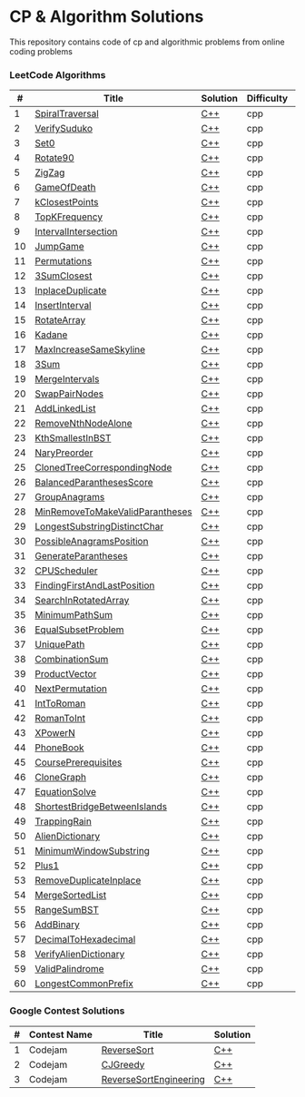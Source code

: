 CP & Algorithm Solutions
========
This repository contains code of cp and algorithmic problems from online coding problems

### LeetCode Algorithms

| # | Title | Solution | Difficulty | Topic |
|---| ----- | -------- | ---------- | ----- |
|1|[SpiralTraversal](https://leetcode.com/problems/spiral-matrix/) | [C++](./algorithms/leetcode/cpp/Medium/Matrix/SpiralTraversal.cpp)|cpp|Medium
|2|[VerifySuduko](https://leetcode.com/problems/valid-sudoku/) | [C++](./algorithms/leetcode/cpp/Medium/Matrix/VerifySuduko.cpp)|cpp|Medium
|3|[Set0](https://leetcode.com/problems/set-matrix-zeroes/) | [C++](./algorithms/leetcode/cpp/Medium/Matrix/Set0.cpp)|cpp|Medium
|4|[Rotate90](https://leetcode.com/problems/rotate-image/) | [C++](./algorithms/leetcode/cpp/Medium/Matrix/Rotate90.cpp)|cpp|Medium
|5|[ZigZag](https://leetcode.com/problems/zigzag-conversion/) | [C++](./algorithms/leetcode/cpp/Medium/Matrix/ZigZag.cpp)|cpp|Medium
|6|[GameOfDeath](https://leetcode.com/problems/game-of-life/) | [C++](./algorithms/leetcode/cpp/Medium/Matrix/GameOfDeath.cpp)|cpp|Medium
|7|[kClosestPoints](https://leetcode.com/problems/k-closest-points-to-origin/) | [C++](./algorithms/leetcode/cpp/Medium/Heap/kClosestPoints.cpp)|cpp|Medium
|8|[TopKFrequency](https://leetcode.com/problems/top-k-frequent-elements/) | [C++](./algorithms/leetcode/cpp/Medium/Heap/TopKFrequency.cpp)|cpp|Medium
|9|[IntervalIntersection](https://leetcode.com/problems/interval-list-intersections/) | [C++](./algorithms/leetcode/cpp/Medium/Arrays/IntervalIntersection.cpp)|cpp|Medium
|10|[JumpGame](https://leetcode.com/problems/jump-game/) | [C++](./algorithms/leetcode/cpp/Medium/Arrays/JumpGame.cpp)|cpp|Medium
|11|[Permutations](https://leetcode.com/problems/permutations/) | [C++](./algorithms/leetcode/cpp/Medium/Arrays/Permutations.cpp)|cpp|Medium
|12|[3SumClosest](https://leetcode.com/problems/3sum-closest/) | [C++](./algorithms/leetcode/cpp/Medium/Arrays/3SumClosest.cpp)|cpp|Medium
|13|[InplaceDuplicate](https://leetcode.com/problems/find-the-duplicate-number/) | [C++](./algorithms/leetcode/cpp/Medium/Arrays/InplaceDuplicate.cpp)|cpp|Medium
|14|[InsertInterval](https://leetcode.com/problems/insert-interval/) | [C++](./algorithms/leetcode/cpp/Medium/Arrays/InsertInterval.cpp)|cpp|Medium
|15|[RotateArray](https://leetcode.com/problems/rotate-array/) | [C++](./algorithms/leetcode/cpp/Medium/Arrays/RotateArray.cpp)|cpp|Medium
|16|[Kadane](https://leetcode.com/problems/maximum-subarray/) | [C++](./algorithms/leetcode/cpp/Medium/Arrays/Kadane.cpp)|cpp|Medium
|17|[MaxIncreaseSameSkyline](https://leetcode.com/problems/max-increase-to-keep-city-skyline/) | [C++](./algorithms/leetcode/cpp/Medium/Arrays/MaxIncreaseSameSkyline.cpp)|cpp|Medium
|18|[3Sum](https://leetcode.com/problems/3sum/) | [C++](./algorithms/leetcode/cpp/Medium/Arrays/3Sum.cpp)|cpp|Medium
|19|[MergeIntervals](https://leetcode.com/problems/merge-intervals/) | [C++](./algorithms/leetcode/cpp/Medium/Arrays/MergeIntervals.cpp)|cpp|Medium
|20|[SwapPairNodes](https://leetcode.com/problems/swap-nodes-in-pairs/) | [C++](./algorithms/leetcode/cpp/Medium/LinkedList/SwapPairNodes.cpp)|cpp|Medium
|21|[AddLinkedList](https://leetcode.com/problems/add-two-numbers/) | [C++](./algorithms/leetcode/cpp/Medium/LinkedList/AddLinkedList.cpp)|cpp|Medium
|22|[RemoveNthNodeAlone](https://leetcode.com/problems/remove-nth-node-from-end-of-list/) | [C++](./algorithms/leetcode/cpp/Medium/LinkedList/RemoveNthNodeAlone.cpp)|cpp|Medium
|23|[KthSmallestInBST](https://leetcode.com/problems/kth-smallest-element-in-a-bst/) | [C++](./algorithms/leetcode/cpp/Medium/Trees/KthSmallestInBST.cpp)|cpp|Medium
|24|[NaryPreorder](https://leetcode.com/problems/n-ary-tree-preorder-traversal/submissions/) | [C++](./algorithms/leetcode/cpp/Medium/Trees/NaryPreorder.cpp)|cpp|Medium
|25|[ClonedTreeCorrespondingNode](https://leetcode.com/problems/find-a-corresponding-node-of-a-binary-tree-in-a-clone-of-that-tree/) | [C++](./algorithms/leetcode/cpp/Medium/Trees/ClonedTreeCorrespondingNode.cpp)|cpp|Medium
|26|[BalancedParanthesesScore](https://leetcode.com/problems/score-of-parentheses/) | [C++](./algorithms/leetcode/cpp/Medium/Strings/BalancedParanthesesScore.cpp)|cpp|Medium
|27|[GroupAnagrams](https://leetcode.com/problems/group-anagrams/) | [C++](./algorithms/leetcode/cpp/Medium/Strings/GroupAnagrams.cpp)|cpp|Medium
|28|[MinRemoveToMakeValidParantheses](https://leetcode.com/problems/minimum-remove-to-make-valid-parentheses/) | [C++](./algorithms/leetcode/cpp/Medium/Strings/MinRemoveToMakeValidParantheses.cpp)|cpp|Medium
|29|[LongestSubstringDistinctChar](https://leetcode.com/problems/longest-substring-without-repeating-characters/) | [C++](./algorithms/leetcode/cpp/Medium/Strings/LongestSubstringDistinctChar.cpp)|cpp|Medium
|30|[PossibleAnagramsPosition](https://leetcode.com/problems/find-all-anagrams-in-a-string/) | [C++](./algorithms/leetcode/cpp/Medium/Strings/PossibleAnagramsPosition.cpp)|cpp|Medium
|31|[GenerateParantheses](https://leetcode.com/problems/generate-parentheses/) | [C++](./algorithms/leetcode/cpp/Medium/Strings/GenerateParantheses.cpp)|cpp|Medium
|32|[CPUScheduler](https://leetcode.com/problems/task-scheduler/) | [C++](./algorithms/leetcode/cpp/Medium/Brute_Implementation/CPUScheduler.cpp)|cpp|Medium
|33|[FindingFirstAndLastPosition](https://leetcode.com/problems/find-first-and-last-position-of-element-in-sorted-array/) | [C++](./algorithms/leetcode/cpp/Medium/Binary_Search/FindingFirstAndLastPosition.cpp)|cpp|Medium
|34|[SearchInRotatedArray](https://leetcode.com/problems/search-in-rotated-sorted-array/) | [C++](./algorithms/leetcode/cpp/Medium/Binary_Search/SearchInRotatedArray.cpp)|cpp|Medium
|35|[MinimumPathSum](https://leetcode.com/problems/minimum-path-sum/) | [C++](./algorithms/leetcode/cpp/Medium/Dynamic_Programming/MinimumPathSum.cpp)|cpp|Medium
|36|[EqualSubsetProblem](https://leetcode.com/problems/partition-equal-subset-sum/submissions/) | [C++](./algorithms/leetcode/cpp/Medium/Dynamic_Programming/EqualSubsetProblem.cpp)|cpp|Medium
|37|[UniquePath](https://leetcode.com/problems/unique-paths/) | [C++](./algorithms/leetcode/cpp/Medium/Dynamic_Programming/UniquePath.cpp)|cpp|Medium
|38|[CombinationSum](https://leetcode.com/problems/combination-sum/submissions/) | [C++](./algorithms/leetcode/cpp/Medium/Maths/CombinationSum.cpp)|cpp|Medium
|39|[ProductVector](https://leetcode.com/problems/product-of-array-except-self/) | [C++](./algorithms/leetcode/cpp/Medium/Maths/ProductVector.cpp)|cpp|Medium
|40|[NextPermutation](https://leetcode.com/problems/next-permutation/) | [C++](./algorithms/leetcode/cpp/Medium/Maths/NextPermutation.cpp)|cpp|Medium
|41|[IntToRoman](https://leetcode.com/problems/integer-to-roman/) | [C++](./algorithms/leetcode/cpp/Medium/Maths/IntToRoman.cpp)|cpp|Medium
|42|[RomanToInt](https://leetcode.com/problems/roman-to-integer/) | [C++](./algorithms/leetcode/cpp/Medium/Maths/RomanToInt.cpp)|cpp|Medium
|43|[XPowerN](https://leetcode.com/problems/powx-n/) | [C++](./algorithms/leetcode/cpp/Medium/Maths/XPowerN.cpp)|cpp|Medium
|44|[PhoneBook](https://leetcode.com/problems/letter-combinations-of-a-phone-number/) | [C++](./algorithms/leetcode/cpp/Medium/Backtracking/PhoneBook.cpp)|cpp|Medium
|45|[CoursePrerequisites](https://leetcode.com/problems/course-schedule/) | [C++](./algorithms/leetcode/cpp/Medium/Graphs/CoursePrerequisites.cpp)|cpp|Medium
|46|[CloneGraph](https://leetcode.com/problems/clone-graph/) | [C++](./algorithms/leetcode/cpp/Medium/Graphs/CloneGraph.cpp)|cpp|Medium
|47|[EquationSolve](https://leetcode.com/problems/evaluate-division/) | [C++](./algorithms/leetcode/cpp/Medium/Graphs/EquationSolve.cpp)|cpp|Medium
|48|[ShortestBridgeBetweenIslands](https://leetcode.com/problems/shortest-bridge/) | [C++](./algorithms/leetcode/cpp/Medium/Graphs/ShortestBridgeBetweenIslands.cpp)|cpp|Medium
|49|[TrappingRain](https://leetcode.com/problems/trapping-rain-water/) | [C++](./algorithms/leetcode/cpp/Hard/Arrays/TrappingRain.cpp)|cpp|Hard
|50|[AlienDictionary](https://practice.geeksforgeeks.org/problems/alien-dictionary/1) | [C++](./algorithms/leetcode/cpp/Hard/String/AlienDictionary.cpp)|cpp|Hard
|51|[MinimumWindowSubstring](https://leetcode.com/problems/minimum-window-substring/) | [C++](./algorithms/leetcode/cpp/Hard/String/MinimumWindowSubstring.cpp)|cpp|Hard
|52|[Plus1](https://leetcode.com/problems/plus-one/) | [C++](./algorithms/leetcode/cpp/Easy/Arrays/Plus1.cpp)|cpp|Easy
|53|[RemoveDuplicateInplace](https://leetcode.com/problems/remove-duplicates-from-sorted-array/) | [C++](./algorithms/leetcode/cpp/Easy/Arrays/RemoveDuplicateInplace.cpp)|cpp|Easy
|54|[MergeSortedList](https://leetcode.com/problems/merge-two-sorted-lists/) | [C++](./algorithms/leetcode/cpp/Easy/LinkedList/MergeSortedList.cpp)|cpp|Easy
|55|[RangeSumBST](https://leetcode.com/problems/range-sum-of-bst/) | [C++](./algorithms/leetcode/cpp/Easy/Trees/RangeSumBST.cpp)|cpp|Easy
|56|[AddBinary](https://leetcode.com/problems/add-binary/) | [C++](./algorithms/leetcode/cpp/Easy/Maths/AddBinary.cpp)|cpp|Easy
|57|[DecimalToHexadecimal](https://leetcode.com/problems/convert-a-number-to-hexadecimal/) | [C++](./algorithms/leetcode/cpp/Easy/Maths/DecimalToHexadecimal.cpp)|cpp|Easy
|58|[VerifyAlienDictionary](https://leetcode.com/problems/verifying-an-alien-dictionary/) | [C++](./algorithms/leetcode/cpp/Easy/String/VerifyAlienDictionary.cpp)|cpp|Easy
|59|[ValidPalindrome](https://leetcode.com/problems/valid-palindrome-ii/) | [C++](./algorithms/leetcode/cpp/Easy/String/ValidPalindrome.cpp)|cpp|Easy
|60|[LongestCommonPrefix](https://leetcode.com/problems/longest-common-prefix/) | [C++](./algorithms/leetcode/cpp/Easy/String/LongestCommonPrefix.cpp)|cpp|Easy


### Google Contest Solutions

| # | Contest Name | Title | Solution |
|---| ----- | -------- | ---------- |
|1|Codejam|[ReverseSort](https://codingcompetitions.withgoogle.com/codejam/round/000000000043580a/00000000006d0a5c) | [C++](./algorithms/google/Codejam/QualificationRound21/ReverseSort.cpp)
|2|Codejam|[CJGreedy](https://codingcompetitions.withgoogle.com/codejam/round/000000000043580a/00000000006d1145) | [C++](./algorithms/google/Codejam/QualificationRound21/CJGreedy.cpp)
|3|Codejam|[ReverseSortEngineering](https://codingcompetitions.withgoogle.com/codejam/round/000000000043580a/00000000006d12d7) | [C++](./algorithms/google/Codejam/QualificationRound21/ReverseSortEngineering.cpp)
